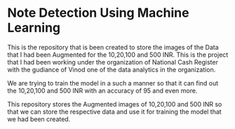 # Note Detection Using Machine Learning
This is the repository that is been created to store the images of the Data that I had been Augmented for the 10,20,100 and 500 INR. This is 
the project that I had been working under the organization of National Cash Register with the gudiance of Vinod one of the data analytics
in the organization.

We are trying to train the model in a such a manner so that it can find out the 10,20,100 and 500 INR with an accuracy of 95 and even more.

This repository stores the Augmented images of 10,20,100 and 500 INR so that we can store the respective data and use it for training the model that
we had been created.
